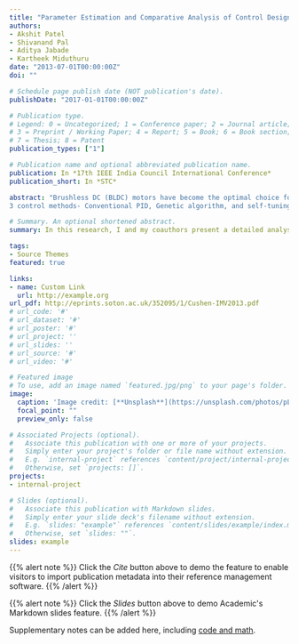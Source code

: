 ```yaml
---
title: "Parameter Estimation and Comparative Analysis of Control Design Techniques for BLDC Hub Motor"
authors:
- Akshit Patel
- Shivanand Pal
- Aditya Jabade
- Kartheek Miduthuru
date: "2013-07-01T00:00:00Z"
doi: ""

# Schedule page publish date (NOT publication's date).
publishDate: "2017-01-01T00:00:00Z"

# Publication type.
# Legend: 0 = Uncategorized; 1 = Conference paper; 2 = Journal article;
# 3 = Preprint / Working Paper; 4 = Report; 5 = Book; 6 = Book section;
# 7 = Thesis; 8 = Patent
publication_types: ["1"]

# Publication name and optional abbreviated publication name.
publication: In *17th IEEE India Council International Conference*
publication_short: In *STC*

abstract: "Brushless DC (BLDC) motors have become the optimal choice for high-precision controller implementation in industrial applications. This paper presents a detailed analysis of a hub BLDC motor used in low power electric vehicles right from parameter estimation to the implementation of speed control techniques. The parameter estimation is followed by the development of the mathematical model of the BLDC motor. The conventional PID technique and the genetic algorithm-based tuning are applied to the mathematical model. Further physical model of the motor is constructed and simulated for broadly
3 control methods- Conventional PID, Genetic algorithm, and self-tuning Fuzzy logic method. The purpose of the research is to provide a comparative analysis of these control strategies and to identify the optimal one for speed-control of the BLDC hub motor. Results show that the proposed, adaptive Fuzzy logic technique is the best control design for practical implementation."

# Summary. An optional shortened abstract.
summary: In this research, I and my coauthors present a detailed analysis of BLDC-hub motor. The main purpose of this is to provide a comprehensive comparison of conventional, genetic algorithm and self-tuning fuzzy logic PID methods for motor control design.

tags:
- Source Themes
featured: true

links:
- name: Custom Link
  url: http://example.org
url_pdf: http://eprints.soton.ac.uk/352095/1/Cushen-IMV2013.pdf
# url_code: '#'
# url_dataset: '#'
# url_poster: '#'
# url_project: ''
# url_slides: ''
# url_source: '#'
# url_video: '#'

# Featured image
# To use, add an image named `featured.jpg/png` to your page's folder. 
image:
  caption: 'Image credit: [**Unsplash**](https://unsplash.com/photos/pLCdAaMFLTE)'
  focal_point: ""
  preview_only: false

# Associated Projects (optional).
#   Associate this publication with one or more of your projects.
#   Simply enter your project's folder or file name without extension.
#   E.g. `internal-project` references `content/project/internal-project/index.md`.
#   Otherwise, set `projects: []`.
projects:
- internal-project

# Slides (optional).
#   Associate this publication with Markdown slides.
#   Simply enter your slide deck's filename without extension.
#   E.g. `slides: "example"` references `content/slides/example/index.md`.
#   Otherwise, set `slides: ""`.
slides: example
---
```


{{% alert note %}}
Click the *Cite* button above to demo the feature to enable visitors to import publication metadata into their reference management software.
{{% /alert %}}

{{% alert note %}}
Click the *Slides* button above to demo Academic's Markdown slides feature.
{{% /alert %}}

Supplementary notes can be added here, including [code and math](https://sourcethemes.com/academic/docs/writing-markdown-latex/).

